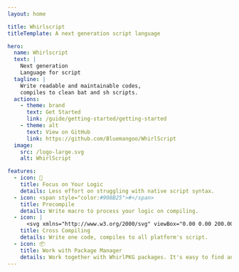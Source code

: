 ```yaml
---
layout: home

title: Whirlscript
titleTemplate: A next generation script language

hero:
  name: Whirlscript
  text: |
    Next generation
    Language for script
  tagline: |
    Write readable and maintainable codes,
    compiles to clean bat and sh scripts.
  actions:
    - theme: brand
      text: Get Started
      link: /guide/getting-started/getting-started
    - theme: alt
      text: View on GitHub
      link: https://github.com/Bluemangoo/WhirlScript
  image:
    src: /logo-large.svg
    alt: WhirlScript

features:
  - icon: 📝
    title: Focus on Your Logic
    details: Less effort on struggling with native script syntax.
  - icon: <span style="color:#908B25">#</span>
    title: Precompile
    details: Write macro to process your logic on compiling.
  - icon: |
      <svg xmlns="http://www.w3.org/2000/svg" viewBox="0.00 0.00 200.00 200.00"><path fill="#303c42" d="M 100.71 103.13 Q 99.01 90.60 93.26 79.65 Q 92.99 79.14 92.49 79.42 Q 87.95 81.99 83.50 83.17 C 81.13 83.79 78.16 81.79 76.28 80.44 Q 75.77 80.08 75.53 80.65 Q 73.30 85.75 70.63 90.65 Q 67.73 95.96 64.34 108.28 Q 64.20 108.82 64.58 109.22 C 67.10 111.81 68.40 115.38 70.15 118.48 C 71.78 121.36 74.69 122.47 76.46 125.38 Q 76.74 125.84 77.27 125.94 L 79.30 126.33 L 74.73 131.13 C 74.10 127.81 72.70 125.81 70.18 123.96 C 66.84 121.52 64.71 116.24 62.85 112.51 A 0.64 0.64 0.0 0 0 61.65 112.66 C 61.21 114.62 60.78 117.05 58.52 117.71 Q 56.30 118.36 53.67 118.84 A 0.76 0.76 0.0 0 0 53.07 119.78 Q 54.16 123.79 53.30 127.66 Q 53.10 128.55 53.98 128.78 Q 57.26 129.63 60.27 129.75 Q 62.58 129.84 65.65 131.10 Q 68.99 132.47 72.38 133.70 L 70.12 136.21 Q 69.77 136.60 69.27 136.43 C 66.20 135.36 63.26 133.42 59.94 133.32 C 57.06 133.23 48.18 132.29 49.54 127.50 Q 50.40 124.51 49.63 121.24 C 48.34 115.70 52.97 115.35 56.82 114.49 Q 57.56 114.33 57.66 113.58 Q 58.01 110.67 60.00 109.15 Q 60.56 108.72 60.72 108.03 Q 62.94 98.30 66.89 90.19 Q 69.38 85.09 71.60 80.43 C 73.92 75.55 73.27 70.36 73.77 65.21 C 74.42 58.51 76.70 51.90 84.35 51.22 C 99.01 49.93 101.41 64.31 101.00 75.25 Q 100.88 78.55 103.21 81.42 Q 107.09 86.18 110.85 91.26 A 0.72 0.72 0.0 0 1 110.80 92.16 L 100.71 103.13 Z"/><path fill="#ffffff" d="M 81.13 66.54 A 1.73 1.73 0.0 0 0 78.08 66.43 Q 76.96 68.36 77.99 70.37 Q 78.00 70.39 77.98 70.40 L 77.74 70.52 Q 77.54 70.63 77.42 70.42 Q 75.34 66.55 77.80 63.35 A 2.20 2.19 38.8 0 1 80.97 63.01 Q 83.59 65.23 82.27 69.15 Q 81.94 70.14 81.84 69.10 Q 81.69 67.70 81.13 66.54 Z"/><path fill="#ffffff" d="M 91.14 66.11 A 1.61 1.61 0.0 0 0 88.56 66.33 Q 87.78 67.62 87.87 69.11 Q 87.89 69.33 87.76 69.52 Q 87.60 69.74 87.45 69.68 Q 87.35 69.64 87.31 69.53 Q 85.82 65.33 88.84 62.80 A 1.20 1.17 -66.6 0 1 89.50 62.53 Q 91.46 62.38 92.30 64.09 Q 94.09 67.70 91.90 70.60 Q 91.21 71.51 91.62 70.44 Q 92.62 67.81 91.14 66.11 Z"/><path fill="#0077d4" d="M 112.78 102.65 C 123.91 90.65 135.04 78.41 146.31 66.39 A 2.31 2.31 0.0 0 1 149.08 65.93 C 150.83 66.86 150.55 67.79 150.55 69.81 Q 150.56 85.04 150.55 102.41 A 2.10 2.10 0.0 0 1 148.45 104.50 L 114.33 104.50 A 2.34 2.34 0.0 0 1 113.48 104.34 Q 111.81 103.70 112.78 102.65 Z"/><path fill="#f68919" d="M 91.08 75.26 Q 91.98 75.86 90.99 76.30 L 83.30 79.78 Q 82.57 80.12 81.89 79.70 L 77.42 76.98 A 0.63 0.62 -51.8 0 1 77.31 76.00 Q 83.28 70.05 91.08 75.26 Z"/><path fill="#ffffff" d="M 100.71 103.13 L 79.30 126.33 L 77.27 125.94 Q 76.74 125.84 76.46 125.38 C 74.69 122.47 71.78 121.36 70.15 118.48 C 68.40 115.38 67.10 111.81 64.58 109.22 Q 64.20 108.82 64.34 108.28 Q 67.73 95.96 70.63 90.65 Q 73.30 85.75 75.53 80.65 Q 75.77 80.08 76.28 80.44 C 78.16 81.79 81.13 83.79 83.50 83.17 Q 87.95 81.99 92.49 79.42 Q 92.99 79.14 93.26 79.65 Q 99.01 90.60 100.71 103.13 Z"/><rect fill="#0077d4" x="111.88" y="109.19" width="38.68" height="38.68" rx="2.18"/><path fill="#0077d4" d="M 107.08 110.33 Q 107.47 128.28 107.22 145.75 A 2.16 2.15 0.4 0 1 105.06 147.87 L 71.49 147.88 A 0.20 0.20 0.0 0 1 71.34 147.55 Q 88.71 128.71 105.98 110.07 Q 106.16 109.87 106.43 109.82 Q 107.07 109.69 107.08 110.33 Z"/><path fill="#f68919" d="M 74.73 131.13 L 72.38 133.70 Q 68.99 132.47 65.65 131.10 Q 62.58 129.84 60.27 129.75 Q 57.26 129.63 53.98 128.78 Q 53.10 128.55 53.30 127.66 Q 54.16 123.79 53.07 119.78 A 0.76 0.76 0.0 0 1 53.67 118.84 Q 56.30 118.36 58.52 117.71 C 60.78 117.05 61.21 114.62 61.65 112.66 A 0.64 0.64 0.0 0 1 62.85 112.51 C 64.71 116.24 66.84 121.52 70.18 123.96 C 72.70 125.81 74.10 127.81 74.73 131.13 Z"/></svg>
    title: Cross Compiling
    details: Write one code, compiles to all platform's script.
  - icon: 📦
    title: Work with Package Manager
    details: Work together with WhirlPKG packages. It's easy to find and get wheels. 
---
```


<style>
:root {
  --vp-home-hero-name-color: transparent;
  --vp-home-hero-name-background: -webkit-linear-gradient(120deg, #4879A8 30%, #B0D8F2);

  --vp-home-hero-image-background-image: linear-gradient(-45deg, #4879A8 50%, #B0D8F2 50%);
  --vp-home-hero-image-filter: blur(44px);
}

@media (min-width: 640px) {
  :root {
    --vp-home-hero-image-filter: blur(56px);
  }
}

@media (min-width: 960px) {
  :root {
    --vp-home-hero-image-filter: blur(68px);
  }
}
</style>
